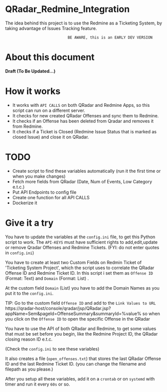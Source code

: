 # QRadar_Redmine_Integration

The idea behind this project is to use the Redmine as a Ticketing System, by taking advantage of Issues Tracking feature.


                                BE AWARE, this is an EARLY DEV VERSION  

# About this document

**Draft (To Be Updated...)**


# How it works
  
  - It works with `API CALLS` on both QRadar and Redmine Apps, so this script can run on a different server. 
  - It checks for new created QRadar Offenses and sync them to Redmine.
  - It checks if an Offense has been deleted from Qradar and removes it from Redmine.
  - It checks if a Ticket is Closed (Redmine Issue Status that is marked as closed Issue) and close it on QRadar.
  
# TODO

  - Create script to find these variables automatically  (run it the first time or when you make changes)
  - Fetch more fields from QRadar (Date, Num of Events, Low Category e.t.c.)
  - Put API Endpoints to config file
  - Create one function for all API CALLS
  - Dockerize it


# Give it a try

You have to update the variables at the `config.ini` file, to get this Python script to work. The `API-KEYS` must have sufficient rights to add,edit,update or remove Qradar Offenses and Redmine Tickets. (FYI: do not enter quotes in `config.ini`)

You have to create at least two Custom Fields on Redmin Ticket of 'Ticketing System Project', which the script uses to correlate the QRadar Offense ID and Redmine Ticket ID.
In this script i set them as `Offense ID` (Format: Text) and `Domain` (Format: List) .

At the custom field `Domain` (List) you have to add the Domain Names as you put it to the `config.ini`.

TIP: Go to the custom field `Offense ID` and add to the `Link Values to URL`  https://qradar-host/console/qradar/jsp/QRadar.jsp?appName=Sem&pageId=OffenseSummary&summaryId=%value% so when you click on the `Offense ID` to open the specific Offense in the QRadar
  

You have to use the API of both QRadar and Redmine, to get some values that must be set before you begin, like the Redmine Project ID, the QRadar closing reason ID e.t.c.

(Check the `config.ini` to see these variables)

It also creates a file (`open_offenses.txt`) that stores the last QRadar Offense ID and the last Redmine Ticket ID. (you can change the filename and filepath as you please.)

After you setup all these variables, add it  on a `crontab` or on `systemd` with timer and run it every `60s` or so. 




